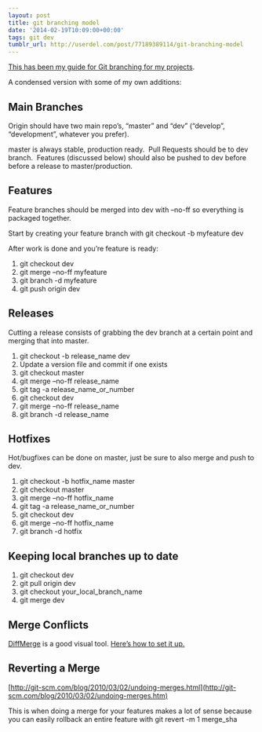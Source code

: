 ```yaml
---
layout: post
title: git branching model
date: '2014-02-19T10:09:00+00:00'
tags: git dev
tumblr_url: http://userdel.com/post/77189389114/git-branching-model
---
```

[This has been my guide for Git branching for my projects](http://nvie.com/posts/a-successful-git-branching-model/).

A condensed version with some of my own additions:

## Main Branches
Origin should have two main repo’s, “master” and “dev” (“develop”, “development”, whatever you prefer).

master is always stable, production ready.  Pull Requests should be to dev branch.  Features (discussed below) should also be pushed to dev before before a release to master/production.

## Features
Feature branches should be merged into dev with –no-ff so everything is packaged together.

Start by creating your feature branch with git checkout -b myfeature dev

After work is done and you’re feature is ready:
1. git checkout dev
1. git merge –no-ff myfeature
1. git branch -d myfeature
1. git push origin dev

## Releases
Cutting a release consists of grabbing the dev branch at a certain point and merging that into master.
1. git checkout -b release_name dev
1. Update a version file and commit if one exists
1. git checkout master
1. git merge –no-ff release_name
1. git tag -a release_name_or_number
1. git checkout dev
1. git merge –no-ff release_name
1. git branch -d release_name

## Hotfixes
Hot/bugfixes can be done on master, just be sure to also merge and push to dev.
1. git checkout -b hotfix_name master
1. git checkout master
1. git merge –no-ff hotfix_name
1. git tag -a release_name_or_number
1. git checkout dev
1. git merge –no-ff hotfix_name
1. git branch -d hotfix

## Keeping local branches up to date

1. git checkout dev
1. git pull origin dev
1. git checkout your_local_branch_name
1. git merge dev

## Merge Conflicts
[DiffMerge](http://www.sourcegear.com/diffmerge/) is a good visual tool. [Here’s how to set it up.](http://twobitlabs.com/2011/08/install-diffmerge-git-mac-os-x/)

## Reverting a Merge
[http://git-scm.com/blog/2010/03/02/undoing-merges.html](http://git-scm.com/blog/2010/03/02/undoing-merges.htm)

This is when doing a merge for your features makes a lot of sense because you can easily rollback an entire feature with git revert -m 1 merge_sha
